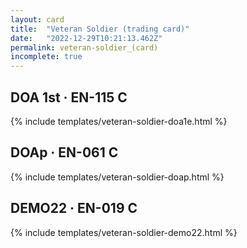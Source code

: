 ```yaml
---
layout: card
title:  "Veteran Soldier (trading card)"
date:   "2022-12-29T10:21:13.462Z"
permalink: veteran-soldier_(card)
incomplete: true
---
```


## DOA 1st &middot; EN-115 C

{% include templates/veteran-soldier-doa1e.html %}


## DOAp &middot; EN-061 C

{% include templates/veteran-soldier-doap.html %}


## DEMO22 &middot; EN-019 C

{% include templates/veteran-soldier-demo22.html %}
